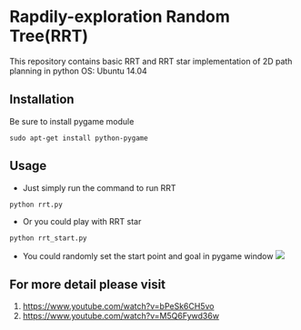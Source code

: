 # Rapdily-exploration Random Tree(RRT)
This repository contains basic RRT and RRT star implementation of 2D path
planning in python
OS: Ubuntu 14.04

## Installation
Be sure to install pygame module
```
sudo apt-get install python-pygame
```
## Usage
- Just simply run the command to run RRT

```
python rrt.py
```
- Or you could play with RRT star

```
python rrt_start.py
```
- You could randomly set the start point and goal in pygame window
![](https://i.imgur.com/IABYhKc.png)

## For more detail please visit
1. https://www.youtube.com/watch?v=bPeSk6CH5vo
2. https://www.youtube.com/watch?v=M5Q6Fywd36w

